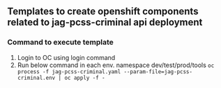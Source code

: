 ## Templates to create openshift components related to jag-pcss-criminal api deployment

### Command to execute template
1) Login to OC using login command
2) Run below command in each env. namespace dev/test/prod/tools
   ``oc process -f jag-pcss-criminal.yaml --param-file=jag-pcss-criminal.env | oc apply -f -``


